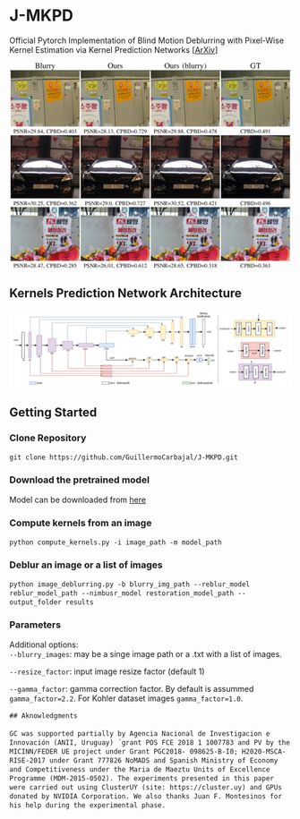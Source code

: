# J-MKPD

Official Pytorch Implementation  of Blind Motion Deblurring with Pixel-Wise Kernel
Estimation via Kernel Prediction Networks [<a href="https://arxiv.org/abs/2102.01026">ArXiv</a>]
<p align="center">
<img width="700" src="imgs/realblur_results.png?raw=true">
</p>

## Kernels Prediction Network Architecture
<p align="center">
<img width="900" src="imgs/architecture.png?raw=true">
  </p>
  
## Getting Started

### Clone Repository
```
git clone https://github.com/GuillermoCarbajal/J-MKPD.git
```

### Download the pretrained model

Model can be downloaded from [here](https://www.dropbox.com/s/ro9smg1i7lh5b8d/TwoHeads.pkl?dl=0)   

### Compute kernels from an image
```
python compute_kernels.py -i image_path -m model_path
```


### Deblur an image or a list of images
```
python image_deblurring.py -b blurry_img_path --reblur_model reblur_model_path --nimbusr_model restoration_model_path --output_folder results
```

### Parameters
Additional options:   
  `--blurry_images`: may be a singe image path or a .txt with a list of images.
  
  `--resize_factor`: input image resize factor (default 1)     
  
  `--gamma_factor`: gamma correction factor. By default is assummed `gamma_factor=2.2`. For Kohler dataset images `gamma_factor=1.0`.
  

```
## Aknowledgments 

GC was supported partially by Agencia Nacional de Investigacion e Innovación (ANII, Uruguay) ´grant POS FCE 2018 1 1007783 and PV by the MICINN/FEDER UE project under Grant PGC2018- 098625-B-I0; H2020-MSCA-RISE-2017 under Grant 777826 NoMADS and Spanish Ministry of Economy and Competitiveness under the Maria de Maeztu Units of Excellence Programme (MDM-2015-0502). The experiments presented in this paper were carried out using ClusterUY (site: https://cluster.uy) and GPUs donated by NVIDIA Corporation. We also thanks Juan F. Montesinos for his help during the experimental phase.
